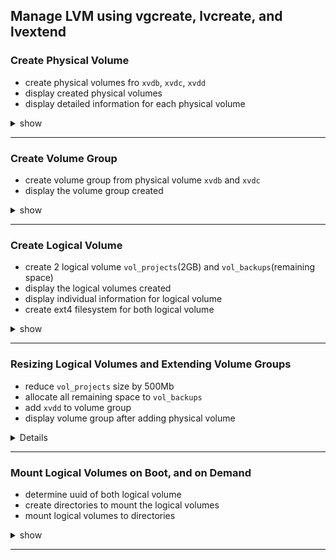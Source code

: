 ## Manage LVM using vgcreate, lvcreate, and lvextend

### Create Physical Volume
- create physical volumes fro `xvdb`, `xvdc`, `xvdd`
- display created physical volumes
- display detailed information for each physical volume

<details><summary>show</summary>
<p>

```bash
sudo pvcreate /dev/xvdb /dev/xvdc /dev/xvdd
sudo pvs
sudo pvdisplay /dev/xvdb
```

</p>
</details>

---

### Create Volume Group
- create volume group from physical volume `xvdb` and `xvdc`
- display the volume group created

<details><summary>show</summary>
<p>

```bash
sudo vgcreate vg00 /dev/xvdb /dev/xvdc
sudo vgdisplay
```

</p>
</details>

---

### Create Logical Volume
- create 2 logical volume `vol_projects`(2GB) and `vol_backups`(remaining space)
- display the logical volumes created
- display individual information for logical volume
- create ext4 filesystem for both logical volume

<details><summary>show</summary>
<p>

```bash
sudo lvcreate -n vol_projects -L `2G` vg00
sudo lvcreate -n vol_backups -l 100%FREE vg00
sudo lvs
sudo lvdisplay vg00/vol_projects
sudo lvdisplay vg00/vol_backups
sudo mkfs.ext4 /dev/vg00/vol_projects
sudo mkfs.ext4 /dev/vg00/vol_backups
```

</p>
</details>

---

### Resizing Logical Volumes and Extending Volume Groups
- reduce `vol_projects` size by 500Mb
- allocate all remaining space to  `vol_backups`
- add `xvdd` to volume group
- display volume group after adding physical volume

<details></summary>show</summary>
<p>

```bash
sudo lvreduce -L -500M -r /dev/vg00/vol_projects
sudo lvextend -l +100%FREE -r /dev/vg00/vol_backups
sudo vgextend vg00 /dev/xvdd
sudo vgdisplay vg00
```

</p>
</details>

---

### Mount Logical Volumes on Boot, and on Demand
- determine uuid of both logical volume
- create directories to mount the logical volumes
- mount logical volumes to directories

<details><summary>show</summary>
<p>

```bash
sudo blkid /dev/vg00/vol_projects
sudo blkid /dev/vg00/vol_backups
sudo mkdir /home/projects
sudo mkdir /home/backups
# mount in /etc/fstab
sudo vi /etc/fstab
# add the lines
UUID=the-result-of-blkid-here /home/projects ext4 defaults 0 0
UUID=the-result-of-blkid-here /home/backups ext4 defaults 0 0
#
sudo mount -a
mount | grep home
```

</p>
</details>

---
